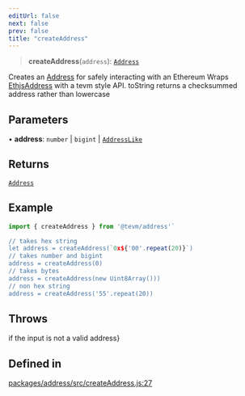 ```yaml
---
editUrl: false
next: false
prev: false
title: "createAddress"
---
```


> **createAddress**(`address`): [`Address`](/reference/tevm/address/classes/address/)

Creates an [Address](../../../../../../../reference/tevm/address/classes/address) for safely interacting with an Ethereum
Wraps [EthjsAddress](../../../../../../../reference/tevm/utils/classes/ethjsaddress) with a tevm style API.
toString returns a checksummed address rather than lowercase

## Parameters

• **address**: `number` \| `bigint` \| [`AddressLike`](/reference/tevm/utils/type-aliases/addresslike/)

## Returns

[`Address`](/reference/tevm/address/classes/address/)

## Example

```typescript
import { createAddress } from '@tevm/address'`

// takes hex string
let address = createAddress(`0x${'00'.repeat(20)}`)
// takes number and bigint
address = createAddress(0)
// takes bytes
address = createAddress(new Uint8Array()))
// non hex string
address = createAddress('55'.repeat(20))
```

## Throws

if the input is not a valid address}

## Defined in

[packages/address/src/createAddress.js:27](https://github.com/evmts/tevm-monorepo/blob/main/packages/address/src/createAddress.js#L27)
